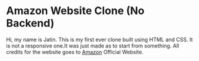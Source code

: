 # Amazon Website Clone (No Backend)
Hi, my name is Jatin. This is my first ever clone built using HTML and CSS.
It is not a responsive one.It was just made as to start from something.
All credits for the website goes to [Amazon](https://www.amazon.in/) Official Website.
